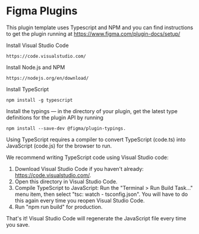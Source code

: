 # Figma Plugins

This plugin template uses Typescript and NPM and you can find instructions to get the plugin running at
https://www.figma.com/plugin-docs/setup/

Install Visual Studio Code

```
https://code.visualstudio.com/
```

Install Node.js and NPM

```
https://nodejs.org/en/download/
```

Install TypeScript

```
npm install -g typescript
```

Install the typings — in the directory of your plugin, get the latest type definitions for the plugin API by running

```
npm install --save-dev @figma/plugin-typings.
```

Using TypeScript requires a compiler to convert TypeScript (code.ts) into JavaScript (code.js)
for the browser to run.

We recommend writing TypeScript code using Visual Studio code:

1. Download Visual Studio Code if you haven't already: https://code.visualstudio.com/.
2. Open this directory in Visual Studio Code.
3. Compile TypeScript to JavaScript: Run the "Terminal > Run Build Task..." menu item,
   then select "tsc: watch - tsconfig.json". You will have to do this again every time
   you reopen Visual Studio Code.
4. Run "npm run build" for production.

That's it! Visual Studio Code will regenerate the JavaScript file every time you save.
